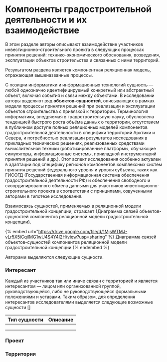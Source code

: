 # Компоненты градостроительной деятельности и их взаимодействие



В этом разделе авторы описывают взаимодействие участников инвестиционно-строительного проекта в следующих процессах принятия решений: технико-экономического обоснования, возведения, эксплуатации объектов строительства и связанных с ними территорий.

Результатом раздела является компонентная реляционная модель, отражающая вышеназванные процессы.

С позиции информатики и информационных технологий сущность — любой однозначно идентифицируемый конкретный или абстрактный объект, включая события и связи между объектами. В исследовании авторы выделяют ряд **объектов-сущностей**, описывающих в рамках модели процессы принятия решений при реализации и эксплуатации объектов строительства с привязкой к территории. Терминология информатики, внедряемая в градостроительную науку, обусловлена тенденцией быстрого роста объёма данных о территории, отсутствием в публичном доступе полных реляционных моделей компонентов градостроительной деятельности в специфики территорий Арктики и Севера, и потребностью реализации результатов исследования в прикладных технических решениях, реализованных средствами вычислительной техники (роботизированные платформы, обучающие симуляторы, информационные системы, прикладной инструментарий принятия решений и др.). Этот аспект исследования особенно актуален в адаптации под специфику регионов компонентов комплексных систем принятия решений федерального уровня и уровня субъекта, таких как ГИСОГД (Государственная информационная система обеспечения градостроительной деятельности РФ) и обеспечения свободного и скоординированного обмена данными для участников инвестиционно-строительного проекта в соответствии с принципами, озвученными авторами в гипотезе исследования.

Взаимосвязь сущностей, применяемых в реляционной модели градостроительной концепции, отражает {Диаграмма связей объектов-сущностей компонентов реляционной модели градостроительной концепции}.

{% embed url="https://drive.google.com/file/d/1MjsWTMJ-vLr5X5iCqilMG1wU4S4Y4I2H/view?usp=sharing" %}
Диаграмма связей объектов-сущностей компонентов реляционной модели градостроительной концепции
{% endembed %}

Авторами выделяются следующие сущности.

### Интересант

Каждый из участников так или иначе связан с территорией и является интересантом — лицом или организованной группой, руководствующейся, либо не руководствующейся формальными положениями и уставами. Таким образом, для определения интересантов исследователями выделяется следующие возможные сущности \[]

| Тип сущности | Описание |
| ------------ | -------- |
|              |          |
|              |          |
|              |          |

### Проект

### Территория
